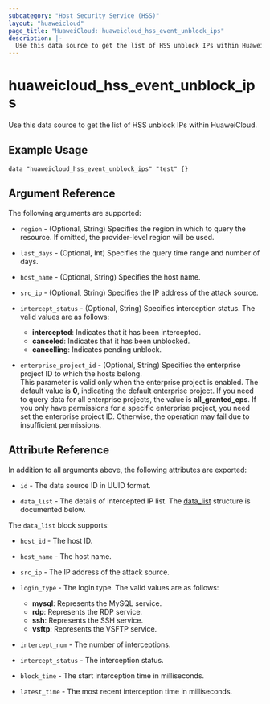 ```yaml
---
subcategory: "Host Security Service (HSS)"
layout: "huaweicloud"
page_title: "HuaweiCloud: huaweicloud_hss_event_unblock_ips"
description: |-
  Use this data source to get the list of HSS unblock IPs within HuaweiCloud.
---
```


# huaweicloud_hss_event_unblock_ips

Use this data source to get the list of HSS unblock IPs within HuaweiCloud.

## Example Usage

```hcl
data "huaweicloud_hss_event_unblock_ips" "test" {}
```

## Argument Reference

The following arguments are supported:

* `region` - (Optional, String) Specifies the region in which to query the resource.
  If omitted, the provider-level region will be used.

* `last_days` - (Optional, Int) Specifies the query time range and number of days.

* `host_name` - (Optional, String) Specifies the host name.

* `src_ip` - (Optional, String) Specifies the IP address of the attack source.

* `intercept_status` - (Optional, String) Specifies interception status.
  The valid values are as follows:
  + **intercepted**: Indicates that it has been intercepted.
  + **canceled**: Indicates that it has been unblocked.
  + **cancelling**: Indicates pending unblock.

* `enterprise_project_id` - (Optional, String) Specifies the enterprise project ID to which the hosts
  belong.  
  This parameter is valid only when the enterprise project is enabled.
  The default value is **0**, indicating the default enterprise project.
  If you need to query data for all enterprise projects, the value is **all_granted_eps**.
  If you only have permissions for a specific enterprise project, you need set the enterprise project ID. Otherwise,
  the operation may fail due to insufficient permissions.

## Attribute Reference

In addition to all arguments above, the following attributes are exported:

* `id` - The data source ID in UUID format.

* `data_list` - The details of intercepted IP list.
  The [data_list](#data_list_struct) structure is documented below.

<a name="data_list_struct"></a>
The `data_list` block supports:

* `host_id` - The host ID.

* `host_name` - The host name.

* `src_ip` - The IP address of the attack source.

* `login_type` - The login type.
  The valid values are as follows:
  + **mysql**: Represents the MySQL service.
  + **rdp**: Represents the RDP service.
  + **ssh**: Represents the SSH service.
  + **vsftp**: Represents the VSFTP service.

* `intercept_num` - The number of interceptions.

* `intercept_status` - The interception status.

* `block_time` - The start interception time in milliseconds.

* `latest_time` - The most recent interception time in milliseconds.
